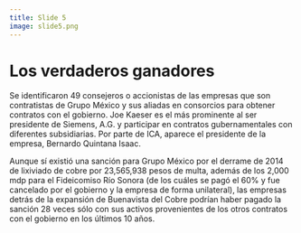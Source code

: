```yaml
---
title: Slide 5
image: slide5.png
---
```


# Los verdaderos ganadores

Se identificaron 49 consejeros o accionistas de las empresas que son contratistas de Grupo México y sus aliadas en consorcios para obtener contratos con el gobierno. Joe Kaeser es el más prominente al ser presidente de Siemens, A.G. y participar en contratos gubernamentales con diferentes subsidiarias. Por parte de ICA, aparece el presidente de la empresa, Bernardo Quintana Isaac.

Aunque sí existió una sanción para Grupo México por el derrame de 2014 de lixiviado de cobre por 23,565,938 pesos de multa, además de los 2,000 mdp para el Fideicomiso Río Sonora (de los cuáles se pagó el 60% y fue cancelado por el gobierno y la empresa de forma unilateral), las empresas detrás de la expansión de Buenavista del Cobre podrían haber pagado la sanción 28 veces sólo con sus activos provenientes de los otros contratos con el gobierno en los últimos 10 años.
